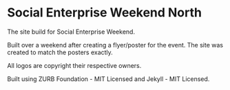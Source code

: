 Social Enterprise Weekend North
===============================

The site build for Social Enterprise Weekend.

Built over a weekend after creating a flyer/poster for the event. The site was created to match the posters exactly.

All logos are copyright their respective owners.

Built using ZURB Foundation - MIT Licensed and Jekyll - MIT Licensed.

